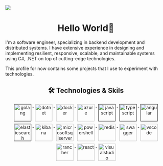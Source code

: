 ![](assets/header.jpg)

<h1 align="center">Hello World👋</h1>

I'm a software engineer, specializing in backend development and distributed systems. I have extensive experience in designing and implementing resilient, responsive, scalable, and maintainable systems using C#, .NET on top of cutting-edge technologies. 

This profile for now contains some projects that I use to experiment with technologies.

<h2 align="center">🛠 Technologies & Skils</h2>

<p align="center">
    <a href="">
        <img src="https://cdn.jsdelivr.net/gh/devicons/devicon/icons/csharp/csharp-original.svg" alt="golang" width="54"
            height="54" style="vertical-align:top; margin:4px;">
    </a>
    <a href="https://dotnet.microsoft.com/">
        <img src="https://cdn.jsdelivr.net/gh/devicons/devicon/icons/dotnetcore/dotnetcore-original.svg" width="54"
            height="54" alt="dotnet" style="vertical-align:top; margin:4px;">
    </a>
    <a href="https://hub.docker.com/">
        <img src="https://cdn.jsdelivr.net/gh/devicons/devicon/icons/docker/docker-original-wordmark.svg" width="54"
            height="54" alt="docker" style="vertical-align:top; margin:4px">
    </a>
    <a href="https://azure.microsoft.com">
        <img src="https://cdn.jsdelivr.net/gh/devicons/devicon/icons/azure/azure-original.svg" width="54" height="54"
            alt="azure" style="vertical-align:top; margin:4px">
    </a>
    <a href="">
        <img src="https://www.vectorlogo.zone/logos/rabbitmq/rabbitmq-icon.svg" width="54" height="54" alt="javascript"
            style="vertical-align:top; margin:4px">
    </a>
    <a href="">
        <img src="https://cdn.jsdelivr.net/gh/devicons/devicon/icons/typescript/typescript-original.svg"
            alt="typescript" width="54" height="54" style="vertical-align:top; margin:4px;">
    </a>
    <a href="">
        <img src="https://cdn.jsdelivr.net/gh/devicons/devicon/icons/angularjs/angularjs-original.svg" width="54"
            height="54" alt="angular" style="vertical-align:top; margin:4px">
    </a>
    <a href="">
        <img src="https://cdn.jsdelivr.net/npm/devicon@2.16.0/icons/elasticsearch/elasticsearch-original-wordmark.svg" width="54" height="54" alt="elasticsearch" style="vertical-align:top; margin:4px">
    </a>
    <a href="https://cdn.jsdelivr.net/npm/devicon@2.16.0/icons/kibana/kibana-original-wordmark.svg">
        <img src="" width="54"
            height="54" alt="kibana" style="vertical-align:top; margin:4px">
    </a>
    <a href="https://cdn.jsdelivr.net/npm/devicon@2.16.0/icons/microsoftsqlserver/microsoftsqlserver-original-wordmark.svg">
        <img src="" width="54"
            height="54" alt="microsoftsqlserver" style="vertical-align:top; margin:4px">
    </a>
    <a href="https://cdn.jsdelivr.net/npm/devicon@2.16.0/icons/powershell/powershell-original.svg">
        <img src="" width="54"
            height="54" alt="powershell" style="vertical-align:top; margin:4px">
    </a>
    <a href="https://cdn.jsdelivr.net/npm/devicon@2.16.0/icons/redis/redis-original.svg">
        <img src="" width="54"
            height="54" alt="redis" style="vertical-align:top; margin:4px">
    </a>
    <a href="https://cdn.jsdelivr.net/npm/devicon@2.16.0/icons/swagger/swagger-original.svg">
        <img src="" width="54"
            height="54" alt="swagger" style="vertical-align:top; margin:4px">
    </a>
    <a href="https://cdn.jsdelivr.net/npm/devicon@2.16.0/icons/vscode/vscode-original.svg">
        <img src="" width="54"
            height="54" alt="vscode" style="vertical-align:top; margin:4px">
    </a>
    <a href="https://cdn.jsdelivr.net/npm/devicon@2.16.0/icons/rancher/rancher-original.svg">
        <img src="" width="54"
            height="54" alt="rancher" style="vertical-align:top; margin:4px">
    </a>
    <a href="https://cdn.jsdelivr.net/npm/devicon@2.16.0/icons/react/react-original.svg">
        <img src="" width="54"
            height="54" alt="react" style="vertical-align:top; margin:4px">
    </a>
    <a href="https://cdn.jsdelivr.net/npm/devicon@2.16.0/icons/visualstudio/visualstudio-original.svg">
        <img src="" width="54"
            height="54" alt="visualstudio" style="vertical-align:top; margin:4px">
    </a>
    <link rel="stylesheet" type='text/css' href="https://cdn.jsdelivr.net/gh/devicons/devicon@latest/devicon.min.css" />
</p>

<br/>
